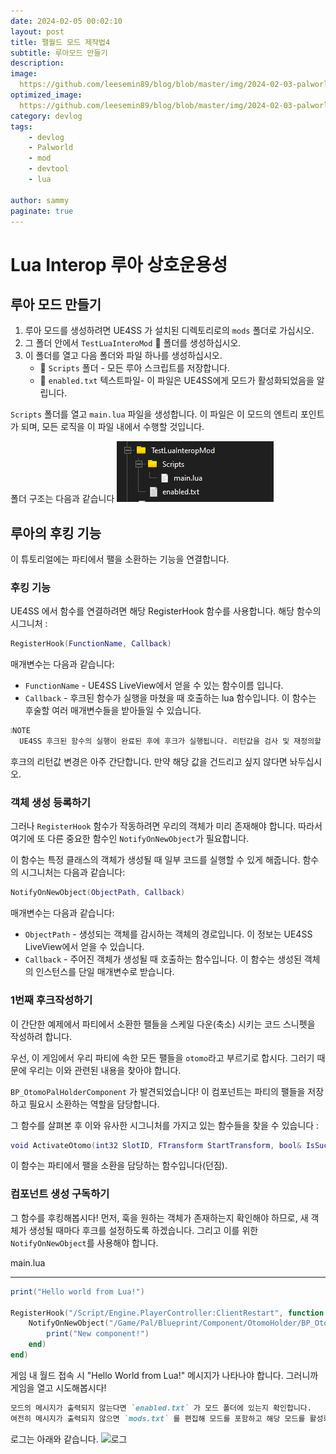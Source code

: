 ```yaml
---
date: 2024-02-05 00:02:10
layout: post
title: 팰월드 모드 제작법4
subtitle: 루아모드 만들기
description: 
image: 
  https://github.com/leesemin89/blog/blob/master/img/2024-02-03-palworld/title.jpg?raw=true
optimized_image:    
  https://github.com/leesemin89/blog/blob/master/img/2024-02-03-palworld/p_title.jpg?raw=true
category: devlog
tags:
    - devlog
    - Palworld
    - mod
    - devtool
    - lua
    
author: sammy
paginate: true
---
```


# Lua Interop 루아 상호운용성

## 루아 모드 만들기

1. 루아 모드를 생성하려면 UE4SS 가 설치된 디렉토리로의 `mods` 폴더로 가십시오.
2. 그 폴더 안에서 `TestLuaInteroMod` 📁 폴더를 생성하십시오.
3. 이 폴더를 열고 다음 폴더와 파일 하나를 생성하십시오.
   * 📁 `Scripts` 폴더 - 모든 루아 스크립트를 저장합니다.
   * 📝 `enabled.txt` 텍스트파일- 이 파일은 UE4SS에게 모드가 활성화되었음을 알립니다.

`Scripts` 폴더를 열고 `main.lua` 파일을 생성합니다.
이 파일은 이 모드의 엔트리 포인트가 되며, 모든 로직을 이 파일 내에서 수행할 것입니다.

폴더 구조는 다음과 같습니다
![폴더구조](https://github.com/leesemin89/blog/blob/master/img/2024-02-03-palworld/lua/1.folderlogic.png?raw=true)

## 루아의 후킹 기능
이 튜토리얼에는 파티에서 팰을 소환하는 기능을 연결합니다.

### 후킹 기능

UE4SS 에서 함수를 연결하려면 해당 RegisterHook 함수를 사용합니다.
해당 함수의 시그니처 : 
```lua
RegisterHook(FunctionName, Callback)
```

매개변수는 다음과 같습니다: 
  * `FunctionName` - UE4SS LiveView에서 얻을 수 있는 함수이름 입니다.
  * `Callback` - 후크된 함수가 실행을 마쳤을 때 호출하는 lua 함수입니다. 이 함수는 후술할 여러 매개변수들을 받아들일 수 있습니다.
  ```markdown
  ❕NOTE
    UE4SS 후크된 함수의 실행이 완료된 후에 후크가 실행됩니다. 리턴값을 검사 및 재정의할 수 있는 기능이 있습니다.
  ```
후크의 리턴값 변경은 아주 간단합니다. 만약 해당 값을 건드리고 싶지 않다면 놔두십시오.

### 객체 생성 등록하기

그러나 `RegisterHook` 함수가 작동하려면 우리의 객체가 미리 존재해야 합니다. 따라서 여기에 또 다른 중요한 함수인 `NotifyOnNewObject`가 필요합니다.

이 함수는 특정 클래스의 객체가 생성될 때 일부 코드를 실행할 수 있게 해줍니다. 함수의 시그니처는 다음과 같습니다:
  ```lua
  NotifyOnNewObject(ObjectPath, Callback)
  ```
매개변수는 다음과 같습니다:
  * `ObjectPath` - 생성되는 객체를 감시하는 객체의 경로입니다. 이 정보는 UE4SS LiveView에서 얻을 수 있습니다.
  * `Callback` - 주어진 객체가 생성될 때 호출하는 함수입니다. 이 함수는 생성된 객체의 인스턴스를 단일 매개변수로 받습니다.

### 1번째 후크작성하기
이 간단한 예제에서 파티에서 소환한 팰들을 스케일 다운(축소) 시키는 코드 스니펫을 작성하려 합니다.

우선, 이 게임에서 우리 파티에 속한 모든 팰들을 `otomo`라고 부르기로 합시다.
그러기 때문에 우리는 이와 관련된 내용을 찾아야 합니다.

`BP_OtomoPalHolderComponent` 가 발견되었습니다! 
이 컴포넌트는 파티의 팰들을 저장하고 필요시 소환하는 역할을 담당합니다.

그 함수를 살펴본 후 이와 유사한 시그니처를 가지고 있는 함수들을 찾을 수 있습니다 : 
```lua
void ActivateOtomo(int32 SlotID, FTransform StartTransform, bool& IsSuccess);
```
이 함수는 파티에서 팰을 소환을 담당하는 함수입니다(던짐).

### 컴포넌트 생성 구독하기
그 함수를 후킹해봅시다! 먼저, 훅을 원하는 객체가 존재하는지 확인해야 하므로, 새 객체가 생성될 때마다 후크를 설정하도록 하겠습니다. 그리고 이를 위한 `NotifyOnNewObject`를 사용해야 합니다.

main.lua
*****
```lua
print("Hello world from Lua!")

RegisterHook("/Script/Engine.PlayerController:ClientRestart", function (Context)
    NotifyOnNewObject("/Game/Pal/Blueprint/Component/OtomoHolder/BP_OtomoPalHolderComponent.BP_OtomoPalHolderComponent_C", function (Component)
        print("New component!")
    end)
end)
```
게임 내 월드 접속 시  "Hello World from Lua!" 메시지가 나타나야 합니다. 
그러니까 게임을 열고 시도해봅시다!

```markdown
모드의 메시지가 출력되지 않는다면 `enabled.txt` 가 모드 폴더에 있는지 확인합니다.
여전히 메시지가 출력되지 않으면 `mods.txt` 를 편집해 모드를 포함하고 해당 모드를 활성화합니다.
```
로그는 아래와 같습니다.
![로그]()